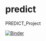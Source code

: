 # predict
PREDICT_Project

[![Binder](https://binder.pangeo.io/badge_logo.svg)](https://binder.pangeo.io/v2/gh/gwittebolle/nbinteract-predict/blob/master?urlpath=https%3A%2F%2Fgithub.com%2Fgwittebolle%2Fpredict%2Fblob%2Fmaster%2Fbasic_search_and_load.ipynb)
